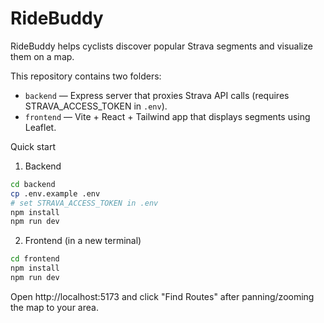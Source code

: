# RideBuddy

RideBuddy helps cyclists discover popular Strava segments and visualize them on a map.

This repository contains two folders:

- `backend` — Express server that proxies Strava API calls (requires STRAVA_ACCESS_TOKEN in `.env`).
- `frontend` — Vite + React + Tailwind app that displays segments using Leaflet.

Quick start

1. Backend

```bash
cd backend
cp .env.example .env
# set STRAVA_ACCESS_TOKEN in .env
npm install
npm run dev
```

2. Frontend (in a new terminal)

```bash
cd frontend
npm install
npm run dev
```

Open http://localhost:5173 and click "Find Routes" after panning/zooming the map to your area.
